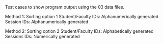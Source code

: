 Test cases to show program output using the 03 data files.

Method 1: Sorting option 1
		Student/Faculty IDs: Alphanumerically generated
		Session IDs: Alphanumerically generated

Method 2: Sorting option 2
		Student/Faculty IDs: Alphabetically generated
		Sessions IDs: Numerically generated
